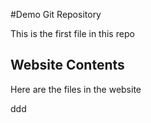 #Demo Git Repository 

This is the first file in this repo

## Website Contents

Here are the files in the website

ddd